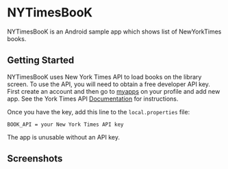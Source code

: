 # NYTimesBooK
NYTimesBooK is an Android sample app which shows list of NewYorkTimes books.

Getting Started
---------------
NYTimesBooK uses New York Times API to load books on the library screen. To use the API, you will need to obtain a free developer API key. First create an account and then go to [myapps](https://developer.nytimes.com/my-apps) on your profile and add new app. See the York Times API [Documentation](https://developer.nytimes.com/docs/books-product/1/overview) for instructions.

Once you have the key, add this line to the `local.properties` file:

```
BOOK_API = your New York Times API key
```
The app is unusable without an API key.

Screenshots
-----------


